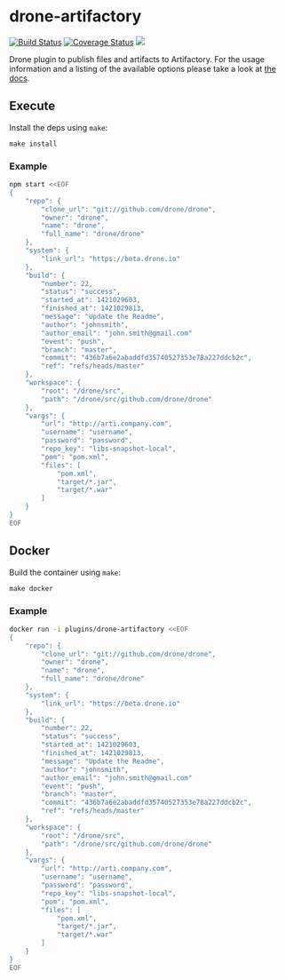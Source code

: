 # drone-artifactory

[![Build Status](http://beta.drone.io/api/badges/athieriot/drone-artifactory/status.svg)](http://beta.drone.io/athieriot/drone-artifactory)
[![Coverage Status](https://aircover.co/badges/drone-plugins/drone-artifactory/coverage.svg)](https://aircover.co/drone-plugins/drone-artifactory)
[![](https://images.microbadger.com/badges/image/athieriot/drone-artifactory.svg)](https://microbadger.com/images/athieriot/drone-artifactory "Get your own image badge on microbadger.com")

Drone plugin to publish files and artifacts to Artifactory. For the usage information and a listing of the available options please take a look at [the docs](DOCS.md).

## Execute

Install the deps using `make`:

```
make install
```

### Example

```sh
npm start <<EOF
{
    "repo": {
        "clone_url": "git://github.com/drone/drone",
        "owner": "drone",
        "name": "drone",
        "full_name": "drone/drone"
    },
    "system": {
        "link_url": "https://beta.drone.io"
    },
    "build": {
        "number": 22,
        "status": "success",
        "started_at": 1421029603,
        "finished_at": 1421029813,
        "message": "Update the Readme",
        "author": "johnsmith",
        "author_email": "john.smith@gmail.com"
        "event": "push",
        "branch": "master",
        "commit": "436b7a6e2abaddfd35740527353e78a227ddcb2c",
        "ref": "refs/heads/master"
    },
    "workspace": {
        "root": "/drone/src",
        "path": "/drone/src/github.com/drone/drone"
    },
    "vargs": {
        "url": "http://arti.company.com",
        "username": "username",
        "password": "password",
        "repo_key": "libs-snapshot-local",
        "pom": "pom.xml",
        "files": [
            "pom.xml",
            "target/*.jar",
            "target/*.war"
        ]
    }
}
EOF
```

## Docker

Build the container using `make`:

```
make docker
```

### Example

```sh
docker run -i plugins/drone-artifactory <<EOF
{
    "repo": {
        "clone_url": "git://github.com/drone/drone",
        "owner": "drone",
        "name": "drone",
        "full_name": "drone/drone"
    },
    "system": {
        "link_url": "https://beta.drone.io"
    },
    "build": {
        "number": 22,
        "status": "success",
        "started_at": 1421029603,
        "finished_at": 1421029813,
        "message": "Update the Readme",
        "author": "johnsmith",
        "author_email": "john.smith@gmail.com"
        "event": "push",
        "branch": "master",
        "commit": "436b7a6e2abaddfd35740527353e78a227ddcb2c",
        "ref": "refs/heads/master"
    },
    "workspace": {
        "root": "/drone/src",
        "path": "/drone/src/github.com/drone/drone"
    },
    "vargs": {
        "url": "http://arti.company.com",
        "username": "username",
        "password": "password",
        "repo_key": "libs-snapshot-local",
        "pom": "pom.xml",
        "files": [
            "pom.xml",
            "target/*.jar",
            "target/*.war"
        ]
    }
}
EOF
```
